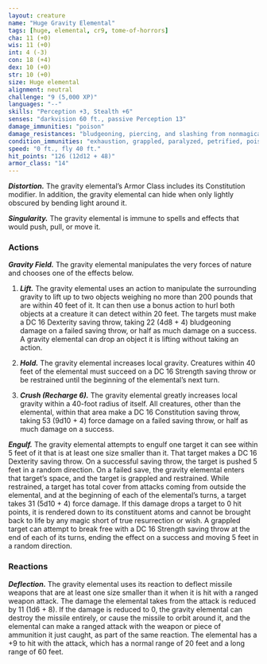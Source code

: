 ```yaml
---
layout: creature
name: "Huge Gravity Elemental"
tags: [huge, elemental, cr9, tome-of-horrors]
cha: 11 (+0)
wis: 11 (+0)
int: 4 (-3)
con: 18 (+4)
dex: 10 (+0)
str: 10 (+0)
size: Huge elemental
alignment: neutral
challenge: "9 (5,000 XP)"
languages: "--"
skills: "Perception +3, Stealth +6"
senses: "darkvision 60 ft., passive Perception 13"
damage_immunities: "poison"
damage_resistances: "bludgeoning, piercing, and slashing from nonmagical weapons"
condition_immunities: "exhaustion, grappled, paralyzed, petrified, poisoned, prone, restrained, unconscious"
speed: "0 ft., fly 40 ft."
hit_points: "126 (12d12 + 48)"
armor_class: "14"
---
```


***Distortion.*** The gravity elemental’s Armor Class includes its
Constitution modifier. In addition, the gravity elemental can hide when
only lightly obscured by bending light around it.

***Singularity.*** The gravity elemental is immune to spells and effects that
would push, pull, or move it.

### Actions

***Gravity Field.*** The gravity elemental manipulates the very forces of
nature and chooses one of the effects below.

1. ***Lift.*** The gravity elemental uses an action to manipulate the surrounding
gravity to lift up to two objects weighing no more than 200 pounds that
are within 40 feet of it. It can then use a bonus action to hurl both objects
at a creature it can detect within 20 feet. The targets must make a DC
16 Dexterity saving throw, taking 22 (4d8 + 4) bludgeoning damage on
a failed saving throw, or half as much damage on a success. A gravity
elemental can drop an object it is lifting without taking an action.

2. ***Hold.*** The gravity elemental increases local gravity. Creatures within 40
feet of the elemental must succeed on a DC 16 Strength saving throw or be
restrained until the beginning of the elemental’s next turn.

3. ***Crush (Recharge 6).*** The gravity elemental greatly increases local gravity
within a 40-foot radius of itself. All creatures, other than the elemental,
within that area make a DC 16 Constitution saving throw, taking 53 (9d10 + 4) force damage on a failed saving throw, or half as much damage on a success.

***Engulf.*** The gravity elemental attempts to engulf one target it can see
within 5 feet of it that is at least one size smaller than it. That target makes
a DC 16 Dexterity saving throw. On a successful saving throw, the target is
pushed 5 feet in a random direction. On a failed save, the gravity elemental
enters that target’s space, and the target is grappled and restrained. While
restrained, a target has total cover from attacks coming from outside the
elemental, and at the beginning of each of the elemental’s turns, a target
takes 31 (5d10 + 4) force damage. If this damage drops a target to 0 hit
points, it is rendered down to its constituent atoms and cannot be brought
back to life by any magic short of true resurrection or wish.
A grappled target can attempt to break free with a DC 16 Strength
saving throw at the end of each of its turns, ending the effect on a success
and moving 5 feet in a random direction.

### Reactions

***Deflection.*** The gravity elemental uses its reaction to deflect missile
weapons that are at least one size smaller than it when it is hit with a
ranged weapon attack. The damage the elemental takes from the attack
is reduced by 11 (1d6 + 8). If the damage is reduced to 0, the gravity
elemental can destroy the missile entirely, or cause the missile to orbit
around it, and the elemental can make a ranged attack with the weapon
or piece of ammunition it just caught, as part of the same reaction. The
elemental has a +9 to hit with the attack, which has a normal range of 20
feet and a long range of 60 feet.
